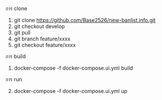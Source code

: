 การ clone 
1. git clone https://github.com/Base2526/new-banlist.info.git
2. git checkout develop
3. git pull
4. git branch feature/xxxx
5. git checkout feature/xxxx


การ build
1. docker-compose -f docker-compose.ui.yml build

การ run

2. docker-compose -f docker-compose.ui.yml up
